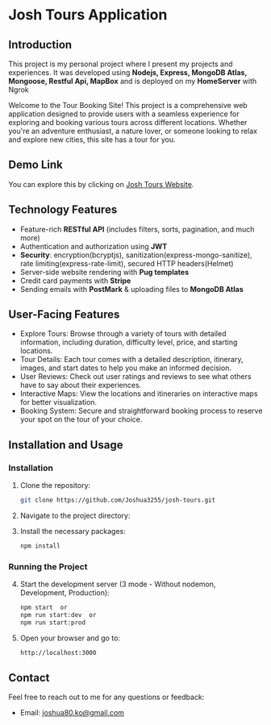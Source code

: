 # Josh Tours Application

## Introduction

This project is my personal project where I present my projects and experiences. It was developed using **Nodejs, Express, MongoDB Atlas, Mongoose, Restful Api, MapBox** and is deployed on my **HomeServer** with Ngrok

Welcome to the Tour Booking Site! This project is a comprehensive web application designed to provide users with a seamless experience for exploring and booking various tours across different locations. Whether you're an adventure enthusiast, a nature lover, or someone looking to relax and explore new cities, this site has a tour for you.

## Demo Link

You can explore this by clicking on [Josh Tours Website](https://classic-sunny-clam.ngrok-free.app/).

## Technology Features

- Feature-rich **RESTful API** (includes filters, sorts, pagination, and much more)
- Authentication and authorization using **JWT**
- **Security**: encryption(bcryptjs), sanitization(express-mongo-sanitize), rate limiting(express-rate-limit), secured HTTP headers(Helmet)
- Server-side website rendering with **Pug templates**
- Credit card payments with **Stripe**
- Sending emails with **PostMark** & uploading files to **MongoDB Atlas**

## User-Facing Features

- Explore Tours: Browse through a variety of tours with detailed information, including duration, difficulty level, price, and starting locations.
- Tour Details: Each tour comes with a detailed description, itinerary, images, and start dates to help you make an informed decision.
- User Reviews: Check out user ratings and reviews to see what others have to say about their experiences.
- Interactive Maps: View the locations and itineraries on interactive maps for better visualization.
- Booking System: Secure and straightforward booking process to reserve your spot on the tour of your choice.

## Installation and Usage

### Installation

1.  Clone the repository:
    ```bash
    git clone https://github.com/Joshua3255/josh-tours.git
    ```
2.  Navigate to the project directory:

3.  Install the necessary packages:
    ```bash
    npm install
    ```

### Running the Project

4.  Start the development server (3 mode - Without nodemon, Development, Production):

    ```bash
    npm start  or
    npm run start:dev  or
    npm run start:prod

    ```

5.  Open your browser and go to:
    ```bash
    http://localhost:3000
    ```

## Contact

Feel free to reach out to me for any questions or feedback:

- Email: [joshua80.ko@gmail.com](mailto:joshua80.ko@gmail.com)
